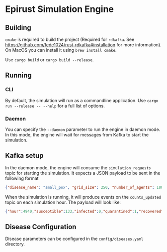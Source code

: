 # Epirust Simulation Engine

## Building
`cmake` is required to build the project (Required for `rdkafka`. See https://github.com/fede1024/rust-rdkafka#installation for more information). 
On MacOS you can install it using `brew install cmake`.


Use `cargo build` or `cargo build --release`.


## Running
### CLI
By default, the simulation will run as a commandline application. Use `cargo run --release -- --help` for a full list of options.

### Daemon
You can specify the `--daemon` parameter to run the engine in daemon mode. In this mode, the engine will wait for messages from Kafka to start the simulation.

## Kafka setup
In the daemon mode, the engine will consume the `simulation_requests` topic for starting the simulation. It expects a JSON payload to be sent in the following format
```json
{"disease_name": "small_pox", "grid_size": 250, "number_of_agents": 10000, "simulation_hrs": 10000, "public_transport_percentage": 0.2, "working_percentage": 0.7, "vaccinate_at": 5000, "vaccinate_percentage": 0.2, "output_file": "simulation_10000.csv"}
```

When the simulation is running, it will produce events on the `counts_updated` topic on each simulation hour. The payload will look like:
```json
{"hour":4940,"susceptible":133,"infected":0,"quarantined":1,"recovered":7925,"deceased":1941}
```

## Disease Configuration
Disease parameters can be configured in the `config/diseases.yaml` directory.
